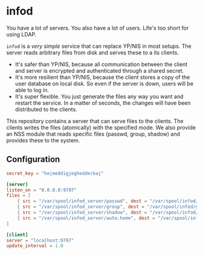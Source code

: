 # infod

You have a lot of servers. You also have a lot of users. Life's too short for using LDAP.

`infod` is a *very simple* service that can replace YP/NIS in most setups. The server reads arbitrary files from disk and serves these to a its clients.

* It's safer than YP/NIS, because all communication between the client and server is encrypted and authenticated through a shared secret.
* It's more resilient than YP/NIS, because the client stores a copy of the user database on local disk. So even if the server is down, users will be able to log in.
* It's super flexible. You just generate the files any way you want and restart the service. In a matter of seconds, the changes will have been distributed to the clients.

This repository contains a server that can serve files to the clients. The clients writes the files (atomically) with the specified mode. We also provide an NSS module that reads specific files (passwd, group, shadow) and provides these to the system.

## Configuration



```toml
secret_key = "hejmeddigjeghedderkaj"

[server]
listen_on = "0.0.0.0:9797"
files = [
    { src = "/var/spool/infod_server/passwd", dest = "/var/spool/infod/passwd", mode = 0o644 },
    { src = "/var/spool/infod_server/group", dest = "/var/spool/infod/group", mode = 0o644 },
    { src = "/var/spool/infod_server/shadow", dest = "/var/spool/infod/shadow", mode = 0o000 },
    { src = "/var/spool/infod_server/auto.home", dest = "/var/spool/infod/auto.home", mode = 0o600 },
]

[client]
server = "localhost:9797"
update_interval = 1.0
``````
